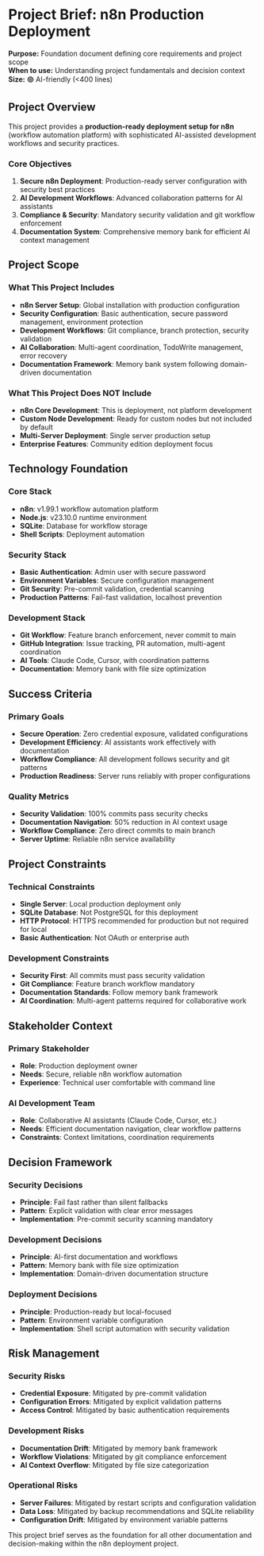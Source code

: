 # Project Brief: n8n Production Deployment

**Purpose:** Foundation document defining core requirements and project scope  
**When to use:** Understanding project fundamentals and decision context  
**Size:** 🟢 AI-friendly (<400 lines)

## Project Overview

This project provides a **production-ready deployment setup for n8n** (workflow automation platform) with sophisticated AI-assisted development workflows and security practices.

### Core Objectives

1. **Secure n8n Deployment**: Production-ready server configuration with security best practices
2. **AI Development Workflows**: Advanced collaboration patterns for AI assistants
3. **Compliance & Security**: Mandatory security validation and git workflow enforcement
4. **Documentation System**: Comprehensive memory bank for efficient AI context management

## Project Scope

### What This Project Includes

- **n8n Server Setup**: Global installation with production configuration
- **Security Configuration**: Basic authentication, secure password management, environment protection
- **Development Workflows**: Git compliance, branch protection, security validation
- **AI Collaboration**: Multi-agent coordination, TodoWrite management, error recovery
- **Documentation Framework**: Memory bank system following domain-driven documentation

### What This Project Does NOT Include

- **n8n Core Development**: This is deployment, not platform development
- **Custom Node Development**: Ready for custom nodes but not included by default
- **Multi-Server Deployment**: Single server production setup
- **Enterprise Features**: Community edition deployment focus

## Technology Foundation

### Core Stack
- **n8n**: v1.99.1 workflow automation platform
- **Node.js**: v23.10.0 runtime environment
- **SQLite**: Database for workflow storage
- **Shell Scripts**: Deployment automation

### Security Stack
- **Basic Authentication**: Admin user with secure password
- **Environment Variables**: Secure configuration management
- **Git Security**: Pre-commit validation, credential scanning
- **Production Patterns**: Fail-fast validation, localhost prevention

### Development Stack
- **Git Workflow**: Feature branch enforcement, never commit to main
- **GitHub Integration**: Issue tracking, PR automation, multi-agent coordination
- **AI Tools**: Claude Code, Cursor, with coordination patterns
- **Documentation**: Memory bank with file size optimization

## Success Criteria

### Primary Goals
- **Secure Operation**: Zero credential exposure, validated configurations
- **Development Efficiency**: AI assistants work effectively with documentation
- **Workflow Compliance**: All development follows security and git patterns
- **Production Readiness**: Server runs reliably with proper configurations

### Quality Metrics
- **Security Validation**: 100% commits pass security checks
- **Documentation Navigation**: 50% reduction in AI context usage
- **Workflow Compliance**: Zero direct commits to main branch
- **Server Uptime**: Reliable n8n service availability

## Project Constraints

### Technical Constraints
- **Single Server**: Local production deployment only
- **SQLite Database**: Not PostgreSQL for this deployment
- **HTTP Protocol**: HTTPS recommended for production but not required for local
- **Basic Authentication**: Not OAuth or enterprise auth

### Development Constraints
- **Security First**: All commits must pass security validation
- **Git Compliance**: Feature branch workflow mandatory
- **Documentation Standards**: Follow memory bank framework
- **AI Coordination**: Multi-agent patterns required for collaborative work

## Stakeholder Context

### Primary Stakeholder
- **Role**: Production deployment owner
- **Needs**: Secure, reliable n8n workflow automation
- **Experience**: Technical user comfortable with command line

### AI Development Team
- **Role**: Collaborative AI assistants (Claude Code, Cursor, etc.)
- **Needs**: Efficient documentation navigation, clear workflow patterns
- **Constraints**: Context limitations, coordination requirements

## Decision Framework

### Security Decisions
- **Principle**: Fail fast rather than silent fallbacks
- **Pattern**: Explicit validation with clear error messages
- **Implementation**: Pre-commit security scanning mandatory

### Development Decisions
- **Principle**: AI-first documentation and workflows
- **Pattern**: Memory bank with file size optimization
- **Implementation**: Domain-driven documentation structure

### Deployment Decisions
- **Principle**: Production-ready but local-focused
- **Pattern**: Environment variable configuration
- **Implementation**: Shell script automation with security validation

## Risk Management

### Security Risks
- **Credential Exposure**: Mitigated by pre-commit validation
- **Configuration Errors**: Mitigated by explicit validation patterns
- **Access Control**: Mitigated by basic authentication requirements

### Development Risks
- **Documentation Drift**: Mitigated by memory bank framework
- **Workflow Violations**: Mitigated by git compliance enforcement
- **AI Context Overflow**: Mitigated by file size categorization

### Operational Risks
- **Server Failures**: Mitigated by restart scripts and configuration validation
- **Data Loss**: Mitigated by backup recommendations and SQLite reliability
- **Configuration Drift**: Mitigated by environment variable patterns

This project brief serves as the foundation for all other documentation and decision-making within the n8n deployment project.